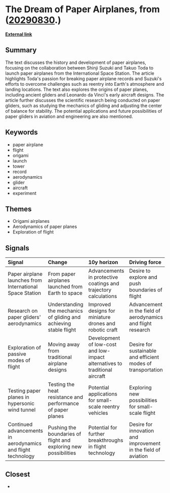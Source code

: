 # __The Dream of Paper Airplanes__, from ([20290830](https://kghosh.substack.com/p/20290830).)

__[External link](https://www.popularmechanics.com/flight/drones/a44112898/history-of-paper-airplanes/?utm_source=substack&utm_medium=email)__



## Summary

The text discusses the history and development of paper airplanes, focusing on the collaboration between Shinji Suzuki and Takuo Toda to launch paper airplanes from the International Space Station. The article highlights Toda's passion for breaking paper airplane records and Suzuki's efforts to overcome challenges such as reentry into Earth's atmosphere and landing locations. The text also explores the origins of paper planes, including ancient gliders and Leonardo da Vinci's early aircraft designs. The article further discusses the scientific research being conducted on paper gliders, such as studying the mechanics of gliding and adjusting the center of balance for stability. The potential applications and future possibilities of paper gliders in aviation and engineering are also mentioned.

## Keywords

* paper airplane
* flight
* origami
* launch
* tower
* record
* aerodynamics
* glider
* aircraft
* experiment

## Themes

* Origami airplanes
* Aerodynamics of paper planes
* Exploration of flight

## Signals

| Signal                                                       | Change                                                             | 10y horizon                                                                 | Driving force                                                  |
|:-------------------------------------------------------------|:-------------------------------------------------------------------|:----------------------------------------------------------------------------|:---------------------------------------------------------------|
| Paper airplane launches from International Space Station     | From paper airplanes launched from Earth to space                  | Advancements in protective coatings and trajectory calculations             | Desire to explore and push boundaries of flight                |
| Research on paper gliders' aerodynamics                      | Understanding the mechanics of gliding and achieving stable flight | Improved designs for miniature drones and robotic craft                     | Advancement in the field of aerodynamics and flight research   |
| Exploration of passive modes of flight                       | Moving away from traditional airplane designs                      | Development of low-cost and low-impact alternatives to traditional aircraft | Desire for sustainable and efficient modes of transportation   |
| Testing paper planes in hypersonic wind tunnel               | Testing the heat resistance and performance of paper planes        | Potential applications for small-scale reentry vehicles                     | Exploring new possibilities for small-scale flight             |
| Continued advancements in aerodynamics and flight technology | Pushing the boundaries of flight and exploring new possibilities   | Potential for further breakthroughs in flight technology                    | Desire for innovation and improvement in the field of aviation |

## Closest

* 